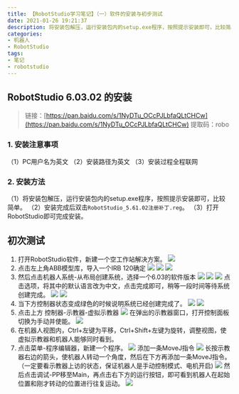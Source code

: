 ```yaml
---
title: 【RobotStudio学习笔记】（一）软件的安装与初步测试
date: 2021-01-26 19:21:37
description: 将安装包解压，运行安装包内的setup.exe程序，按照提示安装即可，比较简单。安装完成后双击RobotStudio_5.61.02注册补丁.reg。打开RobotStudio即可完成安装。
categories:
- 机器人
- RobotStudio
tags:
- 笔记
- robotstudio
---
```


## RobotStudio 6.03.02 的安装

> 链接：[https://pan.baidu.com/s/1NyDTu_OCcPJLbfaQLtCHCw](https://pan.baidu.com/s/1NyDTu_OCcPJLbfaQLtCHCw)
> 提取码：robo 
### 1. 安装注意事项
（1）PC用户名为英文
（2）安装路径为英文
（3）安装过程全程联网
### 2. 安装方法
（1）将安装包解压，运行安装包内的setup.exe程序，按照提示安装即可，比较简单。
（2）安装完成后双击`RobotStudio_5.61.02注册补丁.reg`。
（3）打开RobotStudio即可完成安装。

## 初次测试

1. 打开RobotStudio软件，新建一个空工作站解决方案。
![](https://gitee.com/huffiema/pictures/raw/master/image/202112231142274-robotstudio-notes1-1.png)
2. 点击左上角ABB模型库，导入一个IRB 120确定
![](https://gitee.com/huffiema/pictures/raw/master/image/202112231142220-robotstudio-notes1-2.png)
![](https://gitee.com/huffiema/pictures/raw/master/image/202112231142041-robotstudio-notes1-3.png)
![](https://gitee.com/huffiema/pictures/raw/master/image/202112231143834-robotstudio-notes1-4.png)
3. 然后点击机器人系统-从布局创建系统，选择一个6.03的软件版本
![](https://gitee.com/huffiema/pictures/raw/master/image/202112231143475-robotstudio-notes1-5.png)
![](https://gitee.com/huffiema/pictures/raw/master/image/202112231143090-robotstudio-notes1-6.png)
![](https://gitee.com/huffiema/pictures/raw/master/image/202112231143933-robotstudio-notes1-7.png)
点击选项，将其中的默认语言改为中文，点击完成即可，稍等一段时间等待系统创建完成。
![](https://gitee.com/huffiema/pictures/raw/master/image/202112231144142-robotstudio-notes1-8.png)
![](https://gitee.com/huffiema/pictures/raw/master/image/202112231144741-robotstudio-notes1-9.png)
4. 当下方控制器状态变成绿色的时候说明系统已经创建完成了。
![](https://gitee.com/huffiema/pictures/raw/master/image/202112231144001-robotstudio-notes1-10.png)
![](https://gitee.com/huffiema/pictures/raw/master/image/202112231144900-robotstudio-notes1-11.png)
5. 点击上方 控制器-示教器-虚拟示教器
![](https://gitee.com/huffiema/pictures/raw/master/image/202112231145793-robotstudio-notes1-12.png)
在弹出的示教器窗口，打开控制面板切换为手动并使能。
![](https://gitee.com/huffiema/pictures/raw/master/image/202112231145491-robotstudio-notes1-13.png)
6. 在机器人视图内，Ctrl+左键为平移，Ctrl+Shift+左键为旋转，调整视图，使虚拟示教器和机器人能够同时看到。
7. 点击菜单-程序编辑器，新建一个程序。
![](https://gitee.com/huffiema/pictures/raw/master/image/202112231145202-robotstudio-notes1-14.png)
添加一条MoveJ指令
![](https://gitee.com/huffiema/pictures/raw/master/image/202112231145407-robotstudio-notes1-15.png)
长按示教器右边的箭头，使机器人转动一个角度，然后在下方再添加一条MoveJ指令。（一定要看示教器上访的状态，保证机器人是手动控制模式、电机开启)
![](https://gitee.com/huffiema/pictures/raw/master/image/202112231146603-robotstudio-notes1-16.png)
然后点击调试-PP移至Main，再点击右下方的运行按钮，即可看到机器人在起始位置和刚才转动的位置进行往复运动。
![](https://gitee.com/huffiema/pictures/raw/master/image/202112231146967-robotstudio-notes1-17.png)